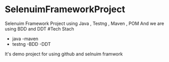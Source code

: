 # SelenuimFrameworkProject
Selenuim Framework Project using Java , Testng , Maven  , POM
And we are using BDD and DDT
#Tech Stach 
- java
-maven
- testng
-BDD 
-DDT

It's demo project for using github and selnuim framwork
